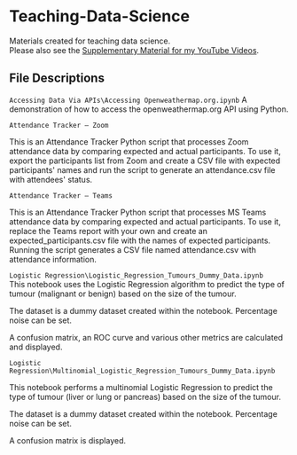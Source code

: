 # Teaching-Data-Science
 Materials created for teaching data science.  
Please also see the [Supplementary Material for my YouTube Videos](https://github.com/quantumphysicist/YouTube-Videos_Data-Analysis-With-Python).

## File Descriptions <a name="files"></a>

`Accessing Data Via APIs\Accessing Openweathermap.org.ipynb`
A demonstration of how to access the openweathermap.org API using Python.

`Attendance Tracker — Zoom`

This is an Attendance Tracker Python script that processes Zoom attendance data by comparing expected and actual participants. To use it, export the participants list from Zoom and create a CSV file with expected participants' names and run the script to generate an attendance.csv file with attendees' status.

`Attendance Tracker — Teams`

This is an Attendance Tracker Python script that processes MS Teams attendance data by comparing expected and actual participants. To use it, replace the Teams report with your own and create an expected_participants.csv file with the names of expected participants. Running the script generates a CSV file named attendance.csv with attendance information.

`Logistic Regression\Logistic_Regression_Tumours_Dummy_Data.ipynb`     
This notebook uses the Logistic Regression algorithm to predict the type of tumour (malignant or benign) based on the size of the tumour.

The dataset is a dummy dataset created within the notebook. Percentage noise can be set.  

A confusion matrix, an ROC curve and various other metrics are calculated and displayed.

`Logistic Regression\Multinomial_Logistic_Regression_Tumours_Dummy_Data.ipynb`

This notebook performs a multinomial Logistic Regression to predict the type of tumour (liver or lung or pancreas) based on the size of the tumour.

The dataset is a dummy dataset created within the notebook. Percentage noise can be set.  

A confusion matrix is displayed.


